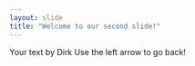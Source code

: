 ```yaml
---
layout: slide
title: "Welcome to our second slide!"
---
```

Your text by Dirk
Use the left arrow to go back!
